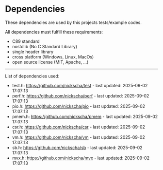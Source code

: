 # Dependencies 
 
These dependencies are used by this projects tests/example codes. 
 
All dependencies must fulfill these requirements: 
- C89 standard 
- nostdlib (No C Standard Library) 
- single header library 
- cross platform (Windows, Linux, MacOs) 
- open source license (MIT, Apache, ...) 
 
--- 
 
List of dependencies used: 
- test.h: https://github.com/nickscha/test - last updated: 2025-09-02 17:07:13 
- perf.h: https://github.com/nickscha/perf - last updated: 2025-09-02 17:07:13 
- pio.h: https://github.com/nickscha/pio - last updated: 2025-09-02 17:07:13 
- pmem.h: https://github.com/nickscha/pmem - last updated: 2025-09-02 17:07:13 
- csr.h: https://github.com/nickscha/csr - last updated: 2025-09-02 17:07:13 
- vm.h: https://github.com/nickscha/vm - last updated: 2025-09-02 17:07:13 
- sb.h: https://github.com/nickscha/sb - last updated: 2025-09-02 17:07:13 
- mvx.h: https://github.com/nickscha/mvx - last updated: 2025-09-02 17:07:13 
